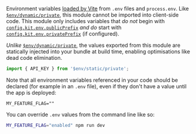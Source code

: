 Environment variables [loaded by Vite](https://vitejs.dev/guide/env-and-mode.html#env-files) from `.env` files and `process.env`. Like [`$env/dynamic/private`](/docs/kit/reference/$env-all#$env-dynamic-private), this module cannot be imported into client-side code. This module only includes variables that _do not_ begin with [`config.kit.env.publicPrefix`](/docs/kit/reference/configuration#env) _and do_ start with [`config.kit.env.privatePrefix`](/docs/kit/reference/configuration#env) (if configured).

_Unlike_ [`$env/dynamic/private`](/docs/kit/reference/$env-all#$env-dynamic-private), the values exported from this module are statically injected into your bundle at build time, enabling optimisations like dead code elimination.

```ts
import { API_KEY } from '$env/static/private';
```

Note that all environment variables referenced in your code should be declared (for example in an `.env` file), even if they don't have a value until the app is deployed:

```
MY_FEATURE_FLAG=""
```

You can override `.env` values from the command line like so:

```bash
MY_FEATURE_FLAG="enabled" npm run dev
```


